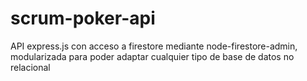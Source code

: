 # scrum-poker-api
API express.js con acceso a firestore mediante node-firestore-admin, modularizada para poder adaptar cualquier tipo de base de datos no relacional
